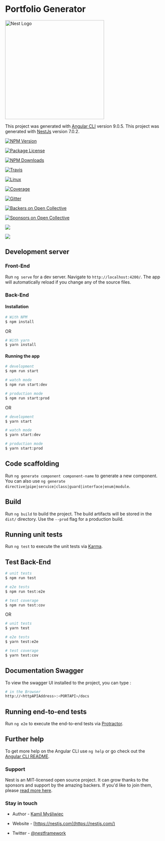 # Portfolio Generator

<p  align="center" >

<a  href="http://nestjs.com/"  target="blank"><img  src="https://nestjs.com/img/logo_text.svg"  width="320"  alt="Nest Logo" /></a>

</p>
 
This project was generated with [Angular CLI](https://github.com/angular/angular-cli) version 9.0.5.
This project was generated with [NestJs](https://github.com/nestjs/nest) version 7.0.2.

<p  align="center">

  

<a  href="https://www.npmjs.com/~nestjscore"><img  src="https://img.shields.io/npm/v/@nestjs/core.svg"  alt="NPM Version" /></a>

  

<a  href="https://www.npmjs.com/~nestjscore"><img  src="https://img.shields.io/npm/l/@nestjs/core.svg"  alt="Package License" /></a>

  

<a  href="https://www.npmjs.com/~nestjscore"><img  src="https://img.shields.io/npm/dm/@nestjs/core.svg"  alt="NPM Downloads" /></a>

  

<a  href="https://travis-ci.org/nestjs/nest"><img  src="https://api.travis-ci.org/nestjs/nest.svg?branch=master"  alt="Travis" /></a>

  

<a  href="https://travis-ci.org/nestjs/nest"><img  src="https://img.shields.io/travis/nestjs/nest/master.svg?label=linux"  alt="Linux" /></a>

  

<a  href="https://coveralls.io/github/nestjs/nest?branch=master"><img  src="https://coveralls.io/repos/github/nestjs/nest/badge.svg?branch=master#5"  alt="Coverage" /></a>

  

<a  href="https://gitter.im/nestjs/nestjs?utm_source=badge&utm_medium=badge&utm_campaign=pr-badge&utm_content=body_badge"><img  src="https://badges.gitter.im/nestjs/nestjs.svg"  alt="Gitter" /></a>

  

<a  href="https://opencollective.com/nest#backer"><img  src="https://opencollective.com/nest/backers/badge.svg"  alt="Backers on Open Collective" /></a>

  

<a  href="https://opencollective.com/nest#sponsor"><img  src="https://opencollective.com/nest/sponsors/badge.svg"  alt="Sponsors on Open Collective" /></a>

  

<a  href="https://paypal.me/kamilmysliwiec"><img  src="https://img.shields.io/badge/Donate-PayPal-dc3d53.svg"/></a>

  

<a  href="https://twitter.com/nestframework"><img  src="https://img.shields.io/twitter/follow/nestframework.svg?style=social&label=Follow"></a>

  

</p>

  

<!--[![Backers on Open Collective](https://opencollective.com/nest/backers/badge.svg)](https://opencollective.com/nest#backer)

  

[![Sponsors on Open Collective](https://opencollective.com/nest/sponsors/badge.svg)](https://opencollective.com/nest#sponsor)-->
  
## Development server

### Front-End

Run `ng serve` for a dev server. Navigate to `http://localhost:4200/`. The app will automatically reload if you change any of the source files.

### Back-End
#### Installation

```bash
# With NPM
$ npm install
```
OR
```bash
# With yarn
$ yarn install
```
#### Running the app

```bash
# development
$ npm run start

# watch mode
$ npm run start:dev

# production mode
$ npm run start:prod
```

OR

```bash
# development
$ yarn start

# watch mode
$ yarn start:dev

# production mode
$ yarn start:prod
```

## Code scaffolding

Run `ng generate component component-name` to generate a new component. You can also use `ng generate directive|pipe|service|class|guard|interface|enum|module`.

## Build

Run `ng build` to build the project. The build artifacts will be stored in the `dist/` directory. Use the `--prod` flag for a production build.



## Running unit tests

Run `ng test` to execute the unit tests via [Karma](https://karma-runner.github.io).


## Test Back-End

 
```bash
# unit tests
$ npm run test

# e2e tests
$ npm run test:e2e

# test coverage
$ npm run test:cov
```

OR

```bash
# unit tests
$ yarn test

# e2e tests
$ yarn test:e2e

# test coverage
$ yarn test:cov
```

  

## Documentation Swagger

To view the swagger UI installed to the project, you can type :

```bash
# in the Browser
http://<httpAPIAddress>:<PORTAPI>/docs
```




## Running end-to-end tests

Run `ng e2e` to execute the end-to-end tests via [Protractor](http://www.protractortest.org/).

## Further help

To get more help on the Angular CLI use `ng help` or go check out the [Angular CLI README](https://github.com/angular/angular-cli/blob/master/README.md).

### Support

Nest is an MIT-licensed open source project. It can grow thanks to the sponsors and support by the amazing backers. If you'd like to join them, please [read more here](https://docs.nestjs.com/support).


### Stay in touch

- Author - [Kamil Myśliwiec](https://kamilmysliwiec.com) 

- Website - [https://nestjs.com](https://nestjs.com/)

- Twitter - [@nestframework](https://twitter.com/nestframework)